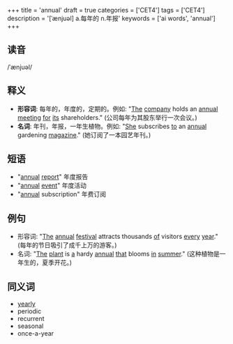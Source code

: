+++
title = 'annual'
draft = true
categories = ['CET4']
tags = ['CET4']
description = '[ˈænjuəl] a.每年的 n.年报'
keywords = ['ai words', 'annual']
+++

## 读音
/ˈænjuəl/

## 释义
- **形容词**: 每年的，年度的，定期的。例如: "[The](/post/the/) [company](/post/company/) holds an [annual](/post/annual/) [meeting](/post/meeting/) [for](/post/for/) [its](/post/its/) shareholders." (公司每年为其股东举行一次会议。)
- **名词**: 年刊，年报，一年生植物。例如: "[She](/post/she/) subscribes [to](/post/to/) an [annual](/post/annual/) gardening [magazine](/post/magazine/)." (她订阅了一本园艺年刊。)

## 短语
- "[annual](/post/annual/) [report](/post/report/)" 年度报告
- "[annual](/post/annual/) [event](/post/event/)" 年度活动
- "[annual](/post/annual/) subscription" 年费订阅

## 例句
- 形容词: "[The](/post/the/) [annual](/post/annual/) [festival](/post/festival/) attracts thousands [of](/post/of/) visitors [every](/post/every/) [year](/post/year/)." (每年的节日吸引了成千上万的游客。)
- 名词: "[The](/post/the/) [plant](/post/plant/) is [a](/post/a/) hardy [annual](/post/annual/) [that](/post/that/) blooms [in](/post/in/) [summer](/post/summer/)." (这种植物是一年生的，夏季开花。)

## 同义词
- [yearly](/post/yearly/)
- periodic
- recurrent
- seasonal
- once-a-year
